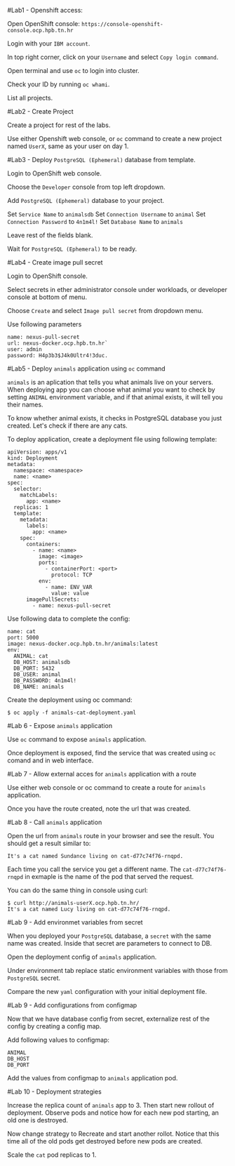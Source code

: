 #Lab1 - Openshift access:

Open OpenShift console:
`https://console-openshift-console.ocp.hpb.tn.hr`

Login with your `IBM account`.

In top right corner, click on your `Username` and select `Copy login command`.

Open terminal and use `oc` to login into cluster.

Check your ID by running `oc whami`.

List all projects.

#Lab2 - Create Project

Create a project for rest of the labs.

Use either Openshift web console, or `oc` command to create a new project named `UserX`, same as your user on day 1.

#Lab3 - Deploy `PostgreSQL (Ephemeral)` database from template.

Login to OpenShift web console.

Choose the `Developer` console from top left dropdown.

Add `PostgreSQL (Ephemeral)` database to your project.

Set `Service Name` to `animalsdb`
Set `Connection Username` to `animal`
Set `Connection Password` to `4n1m4l!`
Set `Database Name` to `animals`

Leave rest of the fields blank.

Wait for `PostgreSQL (Ephemeral)` to be ready.

#Lab4 - Create image pull secret

Login to OpenShift console.

Select secrets in ether administrator console under workloads, or developer console at bottom of menu.

Choose `Create` and select `Image pull secret` from dropdown menu.

Use following parameters
```
name: nexus-pull-secret
url: nexus-docker.ocp.hpb.tn.hr`
user: admin
password: H4p3b3$J4k0Ultr4!3duc.
```

#Lab5 - Deploy `animals` application using `oc` command

`animals` is an aplication that tells you what animals live on your servers. When deploying app you can choose what animal you want to check by setting `ANIMAL` environment variable, and if that animal exists, it will tell you their names.

To know whether animal exists, it checks in PostgreSQL database you just created. Let's check if there are any cats.

To deploy application, create a deployment file using following template:
```
apiVersion: apps/v1
kind: Deployment
metadata:
  namespace: <namespace>
  name: <name>
spec:
  selector:
    matchLabels:
      app: <name>
  replicas: 1
  template:
    metadata:
      labels:
        app: <name>
    spec:
      containers:
        - name: <name>
          image: <image>
          ports:
            - containerPort: <port>
              protocol: TCP
          env:
            - name: ENV_VAR
              value: value
      imagePullSecrets:
        - name: nexus-pull-secret
```
Use following data to complete the config:
```
name: cat
port: 5000
image: nexus-docker.ocp.hpb.tn.hr/animals:latest
env:
  ANIMAL: cat
  DB_HOST: animalsdb
  DB_PORT: 5432
  DB_USER: animal
  DB_PASSWORD: 4n1m4l!
  DB_NAME: animals
```

Create the deployment using oc command:
```
$ oc apply -f animals-cat-deployment.yaml
```

#Lab 6 - Expose `animals` application

Use `oc` command to expose `animals` application.

Once deployment is exposed, find the service that was created using `oc` comand and in web interface.

#Lab 7 - Allow external acces for `animals` application with a route

Use either web console or oc command to create a route for `animals` application.

Once you have the route created, note the url that was created.

#Lab 8 - Call `animals` application

Open the url from `animals` route in your browser and see the result. You should get a result similar to:
```
It's a cat named Sundance living on cat-d77c74f76-rnqpd.
```
Each time you call the service you get a different name. The `cat-d77c74f76-rnqpd` in exmaple is the name of the pod that served the request.

You can do the same thing in console using curl:
```
$ curl http://animals-userX.ocp.hpb.tn.hr/
It's a cat named Lucy living on cat-d77c74f76-rnqpd.
```

#Lab 9 - Add environmet variables from secret

When you deployed your `PostgreSQL` database, a `secret` with the same name was created. Inside that secret are parameters to connect to DB.

Open the deployment config of `animals` application.

Under environment tab replace static environment variables with those from `PostgreSQL` secret.

Compare the new `yaml` configuration with your initial deployment file.

#Lab 9 - Add configurations from configmap

Now that we have database config from secret, externalize rest of the config by creating a config map.

Add following values to configmap:
```
ANIMAL
DB_HOST
DB_PORT
```
Add the values from configmap to `animals` application pod.

#Lab 10 - Deployment strategies

Increase the replica count of `animals` app to 3. Then start new rollout of deployment. Observe pods and notice how for each new pod starting, an old one is destroyed.

Now change strategy to Recreate and start another rollot. Notice that this time all of the old pods get destroyed before new pods are created.

Scale the `cat` pod replicas to 1.